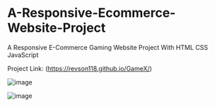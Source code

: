 # A-Responsive-Ecommerce-Website-Project
A Responsive E-Commerce Gaming Website Project With HTML CSS JavaScript

Project Link: (https://revson118.github.io/GameX/)

![image](https://github.com/user-attachments/assets/433bf63d-dbe0-4663-9083-4204eb4cf298)

![image](https://github.com/user-attachments/assets/12167a52-6e6d-4322-bf14-abd758d42a87)
